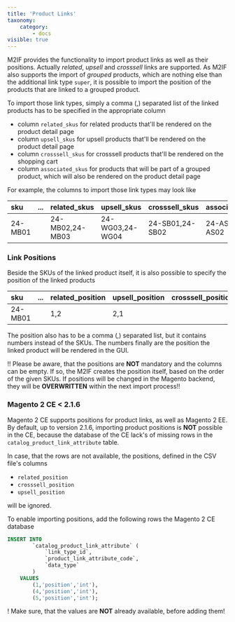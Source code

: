 ```yaml
---
title: 'Product Links'
taxonomy:
    category:
        - docs
visible: true
---
```


M2IF provides the functionality to import product links as well as their positions. Actually *related*, *upsell* and *crosssell* links are supported. As M2IF also supports the import of *grouped* products, which are nothing else than the additional link type `super`, it is possible to import the position of the products that are linked to a grouped product.

To import those link types, simply a comma (,) separated list of the linked products has to be specified in the appropriate column

* column `related_skus` for related products that'll be rendered on the product detail page
* column `upsell_skus` for upsell products that'll be rendered on the product detail page
* column `crosssell_skus` for crosssell products that'll be rendered on the shopping cart
* column `associated_skus` for products that will be part of a grouped product, which will also be rendered on the product detail page

For example, the columns to import those link types may look like

| sku     | ... | related_skus    | upsell_skus     | crosssell_skus  | associated_skus | ... |
|:--------|:----|:----------------|:----------------|:----------------|:----------------|:----|
| 24-MB01 |     | 24-MB02,24-MB03 | 24-WG03,24-WG04 | 24-SB01,24-SB02 | 24-AS01,24-AS02 |     |

### Link Positions

Beside the SKUs of the linked product itself, it is also possible to specify the position of the linked products

| sku     | ... | related_position | upsell_position | crosssell_position | associated_position | ... |
|:--------|:----|:-----------------|:----------------|:-------------------|:--------------------|:----|
| 24-MB01 |     | 1,2              | 2,1             |                    | 1,2                 |     |

The position also has to be a comma (,) separated list, but it contains numbers instead of the SKUs. The numbers finally are the position the linked product will be rendered in the GUI.

!! Please be aware, that the positions are **NOT** mandatory and the columns can be empty. If so, the M2IF creates the position itself, based on the order of the given SKUs. If positions will be changed in the Magento backend, they will be **OVERWRITTEN** within the next import process!!

### Magento 2 CE < 2.1.6

Magento 2 CE supports positions for product links, as well as Magento 2 EE. By default, up to version 2.1.6, importing product positions is **NOT** possible in the CE, because the database of the CE lack's of missing rows in the `catalog_product_link_attribute` table.

In case, that the rows are not available, the positions, defined in the CSV file's columns 

* `related_position`
* `crosssell_position`
* `upsell_position`

will be ignored.

To enable importing positions, add the following rows the Magento 2 CE database

```sql
INSERT INTO 
        `catalog_product_link_attribute` (
            `link_type_id`, 
            `product_link_attribute_code`, 
            `data_type`
        ) 
    VALUES
        (1,'position','int'),
        (4,'position','int'),
        (5,'position','int');
```

! Make sure, that the values are **NOT** already available, before adding them!